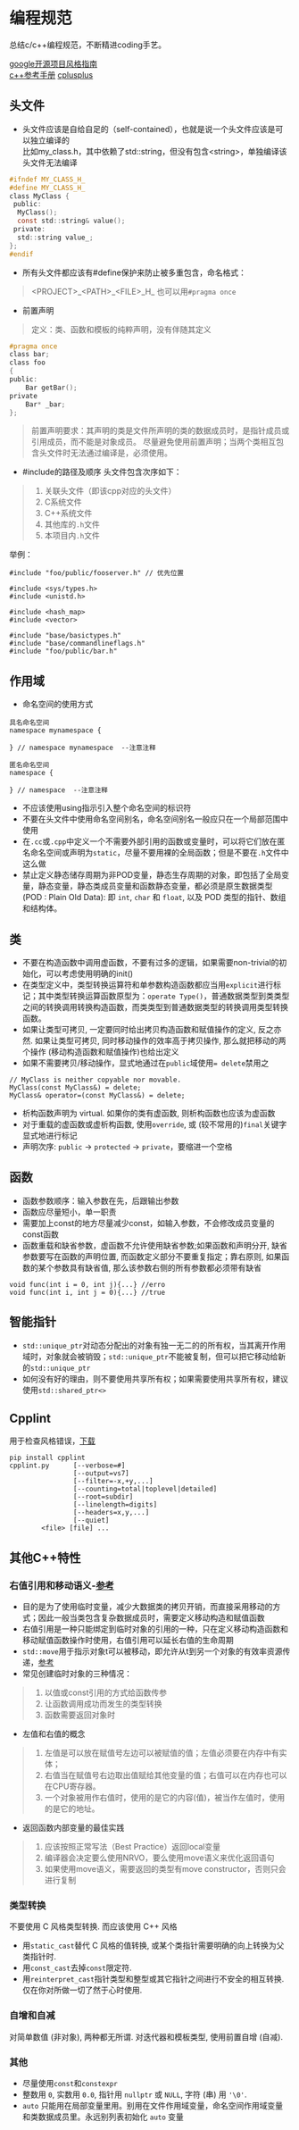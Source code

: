 # 编程规范

总结c/c++编程规范，不断精进coding手艺。  

[google开源项目风格指南](https://zh-google-styleguide.readthedocs.io/en/latest/)  
[c++参考手册](https://zh.cppreference.com/w/cpp)
[cplusplus](https://cplusplus.com/)

## 头文件
* 头文件应该是自给自足的（self-contained），也就是说一个头文件应该是可以独立编译的  
比如my_class.h，其中依赖了std::string，但没有包含<string\>，单独编译该头文件无法编译

```my_class.h
#ifndef MY_CLASS_H_
#define MY_CLASS_H_
class MyClass {
 public:
  MyClass();
  const std::string& value();
 private:
  std::string value_;
};
#endif
```

* 所有头文件都应该有#define保护来防止被多重包含，命名格式：
> <PROJECT\>\_<PATH\>\_<FILE\>\_H\_
也可以用`#pragma once`

* 前置声明
> 定义：类、函数和模板的纯粹声明，没有伴随其定义

```foo.h
#pragma once
class bar;
class foo
{
public:
	Bar getBar();
private
	Bar* _bar;
};
```
> 前置声明要求：其声明的类是文件所声明的类的数据成员时，是指针成员或引用成员，而不能是对象成员。
尽量避免使用前置声明；当两个类相互包含头文件时无法通过编译是，必须使用。

* \#include的路径及顺序
头文件包含次序如下：
> 1. 关联头文件（即该cpp对应的头文件）  
> 2. C系统文件
> 3. C++系统文件
> 4. 其他库的`.h`文件
> 5. 本项目内`.h`文件  

举例：
```
#include "foo/public/fooserver.h" // 优先位置

#include <sys/types.h>
#include <unistd.h>

#include <hash_map>
#include <vector>

#include "base/basictypes.h"
#include "base/commandlineflags.h"
#include "foo/public/bar.h"
```

## 作用域

* 命名空间的使用方式  
```
具名命名空间
namespace mynamespace {

} // namespace mynamespace  --注意注释

匿名命名空间
namespace {

} // namespace  --注意注释
```

* 不应该使用using指示引入整个命名空间的标识符
* 不要在头文件中使用命名空间别名，命名空间别名一般应只在一个局部范围中使用
* 在`.cc`或`.cpp`中定义一个不需要外部引用的函数或变量时，可以将它们放在匿名命名空间或声明为`static`，尽量不要用裸的全局函数；但是不要在`.h`文件中这么做
* 禁止定义静态储存周期为非POD变量，静态生存周期的对象，即包括了全局变量，静态变量，静态类成员变量和函数静态变量，都必须是原生数据类型 (POD : Plain Old Data): 即 `int`, `char` 和 `float`, 以及 POD 类型的指针、数组和结构体。

## 类

* 不要在构造函数中调用虚函数，不要有过多的逻辑，如果需要non-trivial的初始化，可以考虑使用明确的init()
* 在类型定义中，类型转换运算符和单参数构造函数都应当用`explicit`进行标记；其中类型转换运算函数原型为：`operate Type()`，普通数据类型到类类型之间的转换调用转换构造函数，而类类型到普通数据类型的转换调用类型转换函数。
* 如果让类型可拷贝, 一定要同时给出拷贝构造函数和赋值操作的定义, 反之亦然. 如果让类型可拷贝, 同时移动操作的效率高于拷贝操作, 那么就把移动的两个操作 (移动构造函数和赋值操作)也给出定义
* 如果不需要拷贝/移动操作，显式地通过在`public`域使用`= delete`禁用之
```
// MyClass is neither copyable nor movable.
MyClass(const MyClass&) = delete;
MyClass& operator=(const MyClass&) = delete;
```
* 析构函数声明为 virtual. 如果你的类有虚函数, 则析构函数也应该为虚函数
* 对于重载的虚函数或虚析构函数, 使用`override`, 或 (较不常用的)`final`关键字显式地进行标记
* 声明次序: `public` -> `protected` -> `private`，要缩进一个空格

## 函数
* 函数参数顺序：输入参数在先，后跟输出参数
* 函数应尽量短小，单一职责
* 需要加上const的地方尽量减少const，如输入参数，不会修改成员变量的const函数
* 函数重载和缺省参数，虚函数不允许使用缺省参数;如果函数和声明分开, 缺省参数要写在函数的声明位置, 而函数定义部分不要重复指定；靠右原则, 如果函数的某个参数具有缺省值, 那么该参数右侧的所有参数都必须带有缺省
```
void func(int i = 0, int j){...} //erro  
void func(int i, int j = 0){...} //true
```

## 智能指针
* `std::unique_ptr`对动态分配出的对象有独一无二的的所有权，当其离开作用域时，对象就会被销毁；`std::unique_ptr`不能被复制，但可以把它移动给新的`std::unique_ptr`
* 如何没有好的理由，则不要使用共享所有权；如果需要使用共享所有权，建议使用`std::shared_ptr<>`

## Cpplint
用于检查风格错误，[下载](https://github.com/google/styleguide/blob/gh-pages/cpplint/cpplint.py)
```
pip install cpplint 
cpplint.py      [--verbose=#] 
                [--output=vs7] 
                [--filter=-x,+y,...]
                [--counting=total|toplevel|detailed] 
                [--root=subdir]
                [--linelength=digits] 
                [--headers=x,y,...]
                [--quiet]
        <file> [file] ...
```

## 其他C++特性

### 右值引用和移动语义-[参考](https://blog.csdn.net/baidu_41388533/article/details/106468153?spm=1001.2101.3001.6650.2&utm_medium=distribute.pc_relevant.none-task-blog-2%7Edefault%7ECTRLIST%7Edefault-2.opensearchhbase&depth_1-utm_source=distribute.pc_relevant.none-task-blog-2%7Edefault%7ECTRLIST%7Edefault-2.opensearchhbase)
* 目的是为了使用临时变量，减少大数据类的拷贝开销，而直接采用移动的方式；因此一般当类包含复杂数据成员时，需要定义移动构造和赋值函数
* 右值引用是一种只能绑定到临时对象的引用的一种，只在定义移动构造函数和移动赋值函数操作时使用，右值引用可以延长右值的生命周期
* `std::move`用于指示对象t可以被移动，即允许从t到另一个对象的有效率资源传递，[参考](https://en.cppreference.com/w/cpp/utility/move)
* 常见创建临时对象的三种情况：
> 1. 以值或const引用的方式给函数传参
> 2. 让函数调用成功而发生的类型转换
> 3. 函数需要返回对象时
* 左值和右值的概念
> 1. 左值是可以放在赋值号左边可以被赋值的值；左值必须要在内存中有实体；
> 2. 右值当在赋值号右边取出值赋给其他变量的值；右值可以在内存也可以在CPU寄存器。
> 3. 一个对象被用作右值时，使用的是它的内容(值)，被当作左值时，使用的是它的地址。
* 返回函数内部变量的最佳实践
> 1. 应该按照正常写法（Best Practice）返回local变量
> 2. 编译器会决定要么使用NRVO，要么使用move语义来优化返回语句
> 3. 如果使用move语义，需要返回的类型有move constructor，否则只会进行复制

### 类型转换
不要使用 C 风格类型转换. 而应该使用 C++ 风格  

* 用`static_cast`替代 C 风格的值转换, 或某个类指针需要明确的向上转换为父类指针时.
* 用`const_cast`去掉`const`限定符.
* 用`reinterpret_cast`指针类型和整型或其它指针之间进行不安全的相互转换. 仅在你对所做一切了然于心时使用.

### 自增和自减
对简单数值 (非对象), 两种都无所谓. 对迭代器和模板类型, 使用前置自增 (自减).  

### 其他
* 尽量使用`const`和`constexpr`
* 整数用 `0`, 实数用 `0.0`, 指针用 `nullptr` 或 `NULL`, 字符 (串) 用 `'\0'`.
* `auto` 只能用在局部变量里用。别用在文件作用域变量，命名空间作用域变量和类数据成员里。永远别列表初始化 `auto` 变量